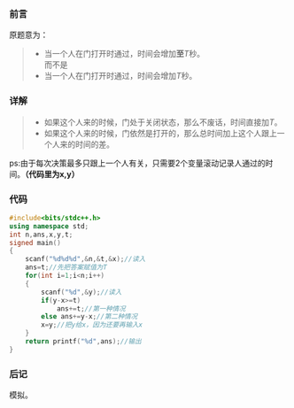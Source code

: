 ### 前言
原题意为：
>+ 当一个人在门打开时通过，时间会增加**至**$T$秒。  
而不是
>+ 当一个人在门打开时通过，时间会增加$T$秒。  
### 详解
>* 如果这个人来的时候，门处于关闭状态，那么不废话，时间直接加$T$。
>* 如果这个人来的时候，门依然是打开的，那么总时间加上这个人跟上一个人来的时间的差。

ps:由于每次决策最多只跟上一个人有关，只需要2个变量滚动记录人通过的时间。**（代码里为x,y）**
### 代码
```cpp
#include<bits/stdc++.h>
using namespace std;
int n,ans,x,y,t;
signed main()
{
	scanf("%d%d%d",&n,&t,&x);//读入 
	ans=t;//先把答案赋值为T 
	for(int i=1;i<n;i++)
	{
		scanf("%d",&y);//读入 
		if(y-x>=t) 
			ans+=t;//第一种情况 
		else ans+=y-x;//第二种情况 
		x=y;//把y给x，因为还要再输入x 
	}
	return printf("%d",ans);//输出 
}
```
### 后记
模拟。